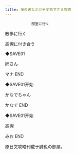```yaml
---
title: 俺の彼女がガチ変態すぎる攻略
---
```


                部室に行く

散歩に行く

高槻に付き合う

◆SAVE01

姉さん



マナ END



◆SAVE01开始

かなでちゃん



かなで END



◆SAVE01开始

高槻



みお END



原日文攻略刊载于誠也の部屋。


              
